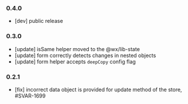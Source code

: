 ### 0.4.0

- [dev] public release

### 0.3.0

- [update] isSame helper moved to the @wx/lib-state
- [update] form correctly detects changes in nested objects
- [update] form helper accepts `deepCopy` config flag

### 0.2.1

- [fix] incorrect data object is provided for update method of the store, #SVAR-1699
